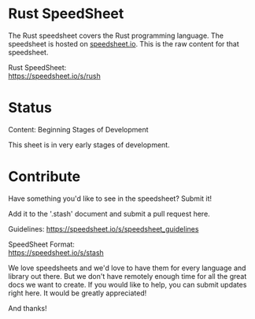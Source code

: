 # Rust SpeedSheet

The Rust speedsheet covers the Rust programming language. The speedsheet is hosted on [speedsheet.io](https://speedsheet.io). This is the raw content for that speedsheet.

Rust SpeedSheet:  
https://speedsheet.io/s/rush


# Status

Content: Beginning Stages of Development

This sheet is in very early stages of development.


# Contribute

Have something you'd like to see in the speedsheet? Submit it!

Add it to the '.stash' document and submit a pull request here.

Guidelines:
https://speedsheet.io/s/speedsheet_guidelines

SpeedSheet Format:  
https://speedsheet.io/s/stash

We love speedsheets and we'd love to have them for every language and library out there. But we don't have remotely enough time for all the great docs we want to create. If you would like to help, you can submit updates right here. It would be greatly appreciated! 

And thanks!
